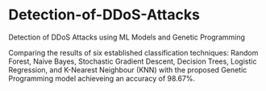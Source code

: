 # Detection-of-DDoS-Attacks
Detection of DDoS Attacks using ML Models and Genetic Programming


Comparing the results of six established classification techniques:
Random Forest, Naive Bayes, Stochastic Gradient Descent, Decision Trees, Logistic Regression, and K-Nearest Neighbour (KNN) with the proposed Genetic Programming model achieveing an accuracy of 98.67%.

